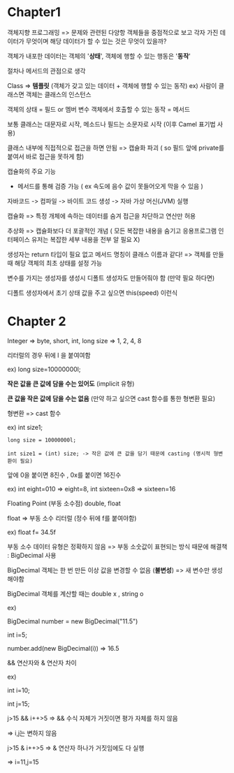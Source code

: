 # Chapter1 

객체지향 프로그래밍 => 문제와 관련된 다양항 객체들을 중점적으로 보고 각자 가진 데이터가 무엇이며 해당 데이터가 할 수 있는 것은 무엇이 있을까?</br>

객체가 내포한 데이터는 객체의 '**상태**', 객체에 행할 수 있는 행동은 '**동작**'  

절차나 메서드의 관점으로 생각

Class => **템플릿** (객체가 갖고 있는 데이터 + 객체에 행할 수 있는 동작)
ex) 사람이 클래스면 객체는 클래스의 인스턴스

객체의 상태 = 필드 or 멤버 변수
객체에서 호출할 수 있는 동작 = 메서드

보통 클래스는 대문자로 시작, 메소드나 필드는 소문자로 시작 (이후 Camel 표기법 사용)

클래스 내부에 직접적으로 접근을 하면 안됨 => 캡슐화 파괴 ( so 필드 앞에 private를 붙여서 바로 접근을 못하게 함)

캡슐화의 주요 기능
- 메서드를 통해 검증 가능 ( ex 속도에 음수 값이 못들어오게 막을 수 있음 )

자바코드 -> 컴파일 -> 바이트 코드 생성 -> 자바 가상 머신(JVM) 실행

캡슐화 => 특정 개체에 속하는 데이터를 숨겨 접근을 차단하고 연산만 허용

추상화 => 캡슐화보다 더 포괄적인 개념 ( 모든 복잡한 내용을 숨기고 응용프로그램 인터페이스 유저는 복잡한 세부 내용을 전부 알 필요 X)

생성자는 return 타입이 필요 없고 메서드 명칭이 클래스 이름과 같다!
=> 객체를 만들 때 해당 객체의 최초 상태를 설정 가능

변수를 가지는 생성자를 생성시 디폴트 생성자도 만들어줘야 함 (만약 필요 하다면)

디폴트 생성자에서 초기 상태 값을 주고 싶으면 this(speed) 이런식

# Chapter 2



           
Integer => byte, short, int, long
size =>       1,     2,   4,    8

리터럴의 경우 뒤에 l 을 붙여여함

ex) long size=10000000l;

**작은 값을 큰 값에 담을 수는 있어도** (implicit 유형)

**큰 값을 작은 값에 담을 수는 없음** (만약 하고 싶으면 cast 함수를 통한 형변환 필요)

형변환 => cast 함수

ex) int size1;

    long size = 10000000l; 
    
    int size1 = (int) size; -> 작은 값에 큰 값을 담기 때문에 casting (명시적 형변환이 필요)

앞에 0을 붙이면 8진수 , 0x를 붙이면 16진수  

ex) int eight=010 => eight=8, int sixteen=0x8 => sixteen=16


Floating Point (부동 소수점)
double, float

float => 부동 소수 리터럴 (정수 뒤에 f를 붙여야함)

ex) float f= 34.5f

부동 소수 데이터 유형은 정확하지 않음
=> 부동 소숫값이 표현되는 방식 때문에
해결책 : BigDecimal 사용

BigDecimal 객체는 한 번 만든 이상 값을 변경할 수 없음 (**불변성**) => 새 변수만 생성해야함

BigDecimal 객체를 계산할 때는 double x , string o

ex)

BigDecimal number = new BigDecimal("11.5")

int i=5;

number.add(new BigDecimal(i)) => 16.5

&& 연산자와 & 연산자 차이

ex)

int i=10;

int j=15;

j>15 && i++>5 =>  && 수식 자체가 거짓이면 평가 자체를 하지 않음

=> i,j는 변하지 않음

j>15 & i++>5 => & 연산자 하나가 거짓임에도 다 실행

=> i=11,j=15
